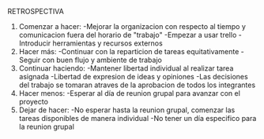 RETROSPECTIVA

1. Comenzar a hacer:
    -Mejorar la organizacion con respecto al tiempo y comunicacion fuera del horario de "trabajo"
    -Empezar a usar trello
    -Introducir herramientas y recursos externos
2. Hacer más:
    -Continuar con la reparticion de tareas equitativamente
    -Seguir con buen flujo y ambiente de trabajo
3. Continuar haciendo:
    -Mantener libertad individual al realizar tarea asignada
    -Libertad de expresion de ideas y opiniones
    -Las decisiones del trabajo se tomaran atraves de la aprobacion de todos los integrantes
4. Hacer menos:
    -Esperar al día de reunion grupal para avanzar con el proyecto
5. Dejar de hacer:
    -No esperar hasta la reunion grupal, comenzar las tareas disponibles de manera individual
    -No tener un día especifico para la reunion grupal